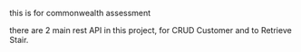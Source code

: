 this is for commonwealth assessment

there are 2 main rest API in this project, for CRUD Customer and to Retrieve Stair.
